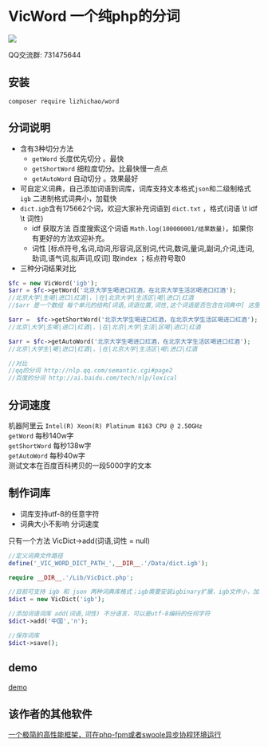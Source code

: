 # VicWord 一个纯php的分词

<a href="https://github.com/996icu/996.ICU/blob/master/LICENSE"><img src="https://img.shields.io/badge/support-996.icu-red.svg"></a>

QQ交流群: 731475644

## 安装

```shell
composer require lizhichao/word
```



## 分词说明
- 含有3种切分方法
    - `getWord` 长度优先切分 。最快
    - `getShortWord` 细粒度切分。比最快慢一点点
    - `getAutoWord` 自动切分  。效果最好
- 可自定义词典，自己添加词语到词库，词库支持文本格式`json`和二级制格式`igb`
二进制格式词典小，加载快
- `dict.igb`含有175662个词，欢迎大家补充词语到 `dict.txt` ，格式(词语 \t idf \t 词性)
    - idf 获取方法 百度搜索这个词语 `Math.log(100000001/结果数量)`，如果你有更好的方法欢迎补充。
    - 词性 [标点符号,名词,动词,形容词,区别词,代词,数词,量词,副词,介词,连词,助词,语气词,拟声词,叹词] 取index ；标点符号取0
- 三种分词结果对比
```php
$fc = new VicWord('igb');
$arr = $fc->getWord('北京大学生喝进口红酒，在北京大学生活区喝进口红酒');
//北京大学|生喝|进口|红酒|，|在|北京大学|生活区|喝|进口|红酒
//$arr 是一个数组 每个单元的结构[词语,词语位置,词性,这个词语是否包含在词典中] 这里只值列出了词语

$arr =  $fc->getShortWord('北京大学生喝进口红酒，在北京大学生活区喝进口红酒');
//北京|大学|生喝|进口|红酒|，|在|北京|大学|生活|区喝|进口|红酒

$arr = $fc->getAutoWord('北京大学生喝进口红酒，在北京大学生活区喝进口红酒');
//北京|大学生|喝|进口|红酒|，|在|北京大学|生活区|喝|进口|红酒

//对比
//qq的分词 http://nlp.qq.com/semantic.cgi#page2 
//百度的分词 http://ai.baidu.com/tech/nlp/lexical

```
## 分词速度
机器阿里云 `Intel(R) Xeon(R) Platinum 8163 CPU @ 2.50GHz`   
`getWord` 每秒140w字  
`getShortWord` 每秒138w字  
`getAutoWord` 每秒40w字  
测试文本在百度百科拷贝的一段5000字的文本

## 制作词库
- 词库支持utf-8的任意字符   
- 词典大小不影响 分词速度  

只有一个方法 VicDict->add(词语,词性 = null)
```php
//定义词典文件路径
define('_VIC_WORD_DICT_PATH_',__DIR__.'/Data/dict.igb');

require __DIR__.'/Lib/VicDict.php';

//目前可支持 igb 和 json 两种词典库格式；igb需要安装igbinary扩展，igb文件小，加载快
$dict = new VicDict('igb');

//添加词语词库 add(词语,词性) 不分语言，可以是utf-8编码的任何字符
$dict->add('中国','n');

//保存词库
$dict->save();
```

## demo 
[demo](http://blogs.vicsdf.com/my/fc)

## 该作者的其他软件
[一个极简的高性能框架，可在php-fpm或者swoole异步协程环境运行](https://github.com/lizhichao/one)




